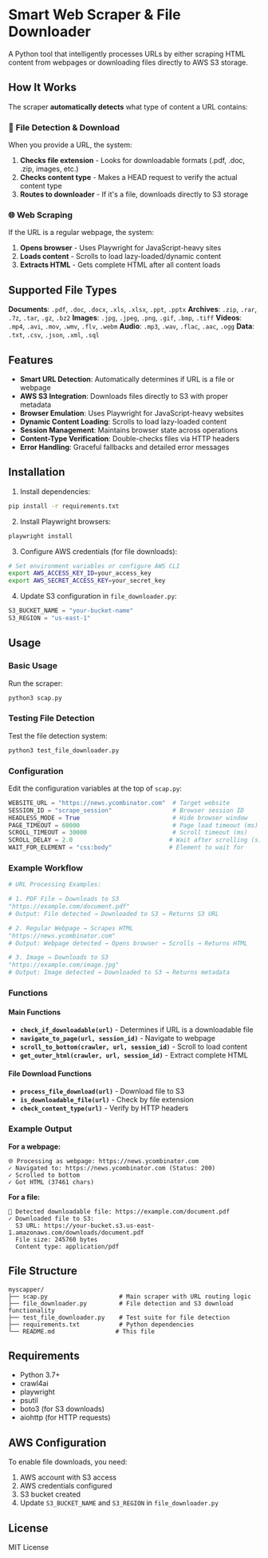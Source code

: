 # Smart Web Scraper & File Downloader

A Python tool that intelligently processes URLs by either scraping HTML content from webpages or downloading files directly to AWS S3 storage.

## How It Works

The scraper **automatically detects** what type of content a URL contains:

### 📄 **File Detection & Download**
When you provide a URL, the system:
1. **Checks file extension** - Looks for downloadable formats (.pdf, .doc, .zip, images, etc.)
2. **Checks content type** - Makes a HEAD request to verify the actual content type
3. **Routes to downloader** - If it's a file, downloads directly to S3 storage

### 🌐 **Web Scraping**
If the URL is a regular webpage, the system:
1. **Opens browser** - Uses Playwright for JavaScript-heavy sites
2. **Loads content** - Scrolls to load lazy-loaded/dynamic content
3. **Extracts HTML** - Gets complete HTML after all content loads

## Supported File Types

**Documents**: `.pdf`, `.doc`, `.docx`, `.xls`, `.xlsx`, `.ppt`, `.pptx`
**Archives**: `.zip`, `.rar`, `.7z`, `.tar`, `.gz`, `.bz2`
**Images**: `.jpg`, `.jpeg`, `.png`, `.gif`, `.bmp`, `.tiff`
**Videos**: `.mp4`, `.avi`, `.mov`, `.wmv`, `.flv`, `.webm`
**Audio**: `.mp3`, `.wav`, `.flac`, `.aac`, `.ogg`
**Data**: `.txt`, `.csv`, `.json`, `.xml`, `.sql`

## Features

- **Smart URL Detection**: Automatically determines if URL is a file or webpage
- **AWS S3 Integration**: Downloads files directly to S3 with proper metadata
- **Browser Emulation**: Uses Playwright for JavaScript-heavy websites
- **Dynamic Content Loading**: Scrolls to load lazy-loaded content
- **Session Management**: Maintains browser state across operations
- **Content-Type Verification**: Double-checks files via HTTP headers
- **Error Handling**: Graceful fallbacks and detailed error messages

## Installation

1. Install dependencies:
```bash
pip install -r requirements.txt
```

2. Install Playwright browsers:
```bash
playwright install
```

3. Configure AWS credentials (for file downloads):
```bash
# Set environment variables or configure AWS CLI
export AWS_ACCESS_KEY_ID=your_access_key
export AWS_SECRET_ACCESS_KEY=your_secret_key
```

4. Update S3 configuration in `file_downloader.py`:
```python
S3_BUCKET_NAME = "your-bucket-name"
S3_REGION = "us-east-1"
```

## Usage

### Basic Usage

Run the scraper:
```bash
python3 scap.py
```

### Testing File Detection

Test the file detection system:
```bash
python3 test_file_downloader.py
```

### Configuration

Edit the configuration variables at the top of `scap.py`:

```python
WEBSITE_URL = "https://news.ycombinator.com"  # Target website
SESSION_ID = "scrape_session"                 # Browser session ID
HEADLESS_MODE = True                          # Hide browser window
PAGE_TIMEOUT = 60000                          # Page load timeout (ms)
SCROLL_TIMEOUT = 30000                        # Scroll timeout (ms)
SCROLL_DELAY = 2.0                           # Wait after scrolling (s)
WAIT_FOR_ELEMENT = "css:body"                # Element to wait for
```

### Example Workflow

```python
# URL Processing Examples:

# 1. PDF File → Downloads to S3
"https://example.com/document.pdf"
# Output: File detected → Downloaded to S3 → Returns S3 URL

# 2. Regular Webpage → Scrapes HTML
"https://news.ycombinator.com"
# Output: Webpage detected → Opens browser → Scrolls → Returns HTML

# 3. Image → Downloads to S3
"https://example.com/image.jpg"
# Output: Image detected → Downloaded to S3 → Returns metadata
```

### Functions

#### Main Functions
- **`check_if_downloadable(url)`** - Determines if URL is a downloadable file
- **`navigate_to_page(url, session_id)`** - Navigate to webpage
- **`scroll_to_bottom(crawler, url, session_id)`** - Scroll to load content
- **`get_outer_html(crawler, url, session_id)`** - Extract complete HTML

#### File Download Functions
- **`process_file_download(url)`** - Download file to S3
- **`is_downloadable_file(url)`** - Check by file extension
- **`check_content_type(url)`** - Verify by HTTP headers

### Example Output

**For a webpage:**
```
🌐 Processing as webpage: https://news.ycombinator.com
✓ Navigated to: https://news.ycombinator.com (Status: 200)
✓ Scrolled to bottom
✓ Got HTML (37461 chars)
```

**For a file:**
```
📁 Detected downloadable file: https://example.com/document.pdf
✓ Downloaded file to S3:
  S3 URL: https://your-bucket.s3.us-east-1.amazonaws.com/downloads/document.pdf
  File size: 245760 bytes
  Content type: application/pdf
```

## File Structure

```
myscapper/
├── scap.py                    # Main scraper with URL routing logic
├── file_downloader.py         # File detection and S3 download functionality
├── test_file_downloader.py    # Test suite for file detection
├── requirements.txt           # Python dependencies
└── README.md                 # This file
```

## Requirements

- Python 3.7+
- crawl4ai
- playwright
- psutil
- boto3 (for S3 downloads)
- aiohttp (for HTTP requests)

## AWS Configuration

To enable file downloads, you need:
1. AWS account with S3 access
2. AWS credentials configured
3. S3 bucket created
4. Update `S3_BUCKET_NAME` and `S3_REGION` in `file_downloader.py`

## License

MIT License 